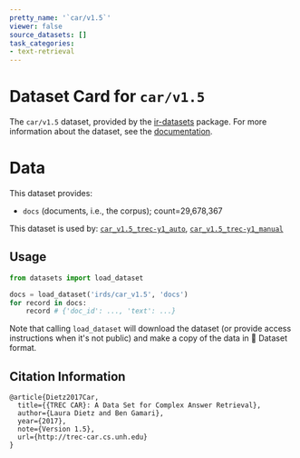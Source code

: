 ```yaml
---
pretty_name: '`car/v1.5`'
viewer: false
source_datasets: []
task_categories:
- text-retrieval
---
```


# Dataset Card for `car/v1.5`

The `car/v1.5` dataset, provided by the [ir-datasets](https://ir-datasets.com/) package.
For more information about the dataset, see the [documentation](https://ir-datasets.com/car#car/v1.5).

# Data

This dataset provides:
 - `docs` (documents, i.e., the corpus); count=29,678,367


This dataset is used by: [`car_v1.5_trec-y1_auto`](https://huggingface.co/datasets/irds/car_v1.5_trec-y1_auto), [`car_v1.5_trec-y1_manual`](https://huggingface.co/datasets/irds/car_v1.5_trec-y1_manual)


## Usage

```python
from datasets import load_dataset

docs = load_dataset('irds/car_v1.5', 'docs')
for record in docs:
    record # {'doc_id': ..., 'text': ...}

```

Note that calling `load_dataset` will download the dataset (or provide access instructions when it's not public) and make a copy of the
data in 🤗 Dataset format.

## Citation Information

```
@article{Dietz2017Car,
  title={{TREC CAR}: A Data Set for Complex Answer Retrieval},
  author={Laura Dietz and Ben Gamari},
  year={2017},
  note={Version 1.5},
  url={http://trec-car.cs.unh.edu}
}
```
